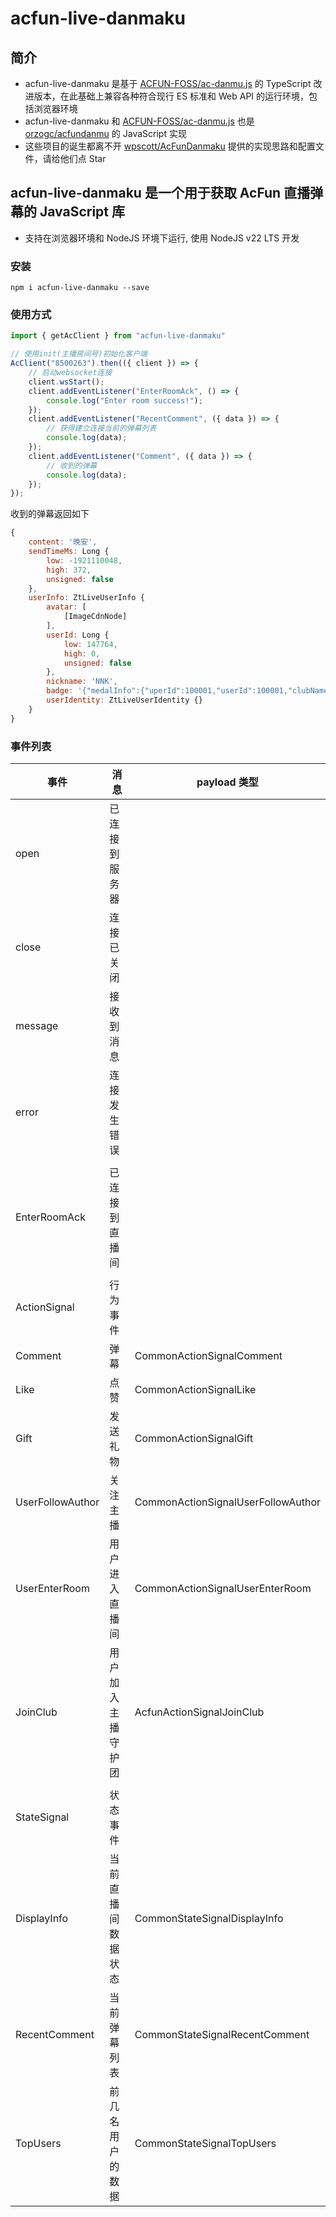 # acfun-live-danmaku

## 简介

- acfun-live-danmaku 是基于 [ACFUN-FOSS/ac-danmu.js](https://github.com/ACFUN-FOSS/ac-danmu.js) 的 TypeScript 改进版本，在此基础上兼容各种符合现行 ES 标准和 Web API 的运行环境，包括浏览器环境
- acfun-live-danmaku 和 [ACFUN-FOSS/ac-danmu.js](https://github.com/ACFUN-FOSS/ac-danmu.js) 也是 [orzogc/acfundanmu](https://github.com/orzogc/acfundanmu) 的 JavaScript 实现
- 这些项目的诞生都离不开 [wpscott/AcFunDanmaku](https://github.com/wpscott/AcFunDanmaku/tree/master/AcFunDanmu) 提供的实现思路和配置文件，请给他们点 Star

## acfun-live-danmaku 是一个用于获取 AcFun 直播弹幕的 JavaScript 库

- 支持在浏览器环境和 NodeJS 环境下运行, 使用 NodeJS v22 LTS 开发

### 安装

```
npm i acfun-live-danmaku --save
```

### 使用方式

```JavaScript
import { getAcClient } from "acfun-live-danmaku"

// 使用init(主播房间号)初始化客户端
AcClient("8500263").then(({ client }) => {
    // 启动websocket连接
    client.wsStart();
    client.addEventListener("EnterRoomAck", () => {
        console.log("Enter room success!");
    });
    client.addEventListener("RecentComment", ({ data }) => {
        // 获得建立连接当前的弹幕列表
        console.log(data);
    });
    client.addEventListener("Comment", ({ data }) => {
        // 收到的弹幕
        console.log(data);
    });
});
```

收到的弹幕返回如下

```JavaScript
{
    content: '晚安',
    sendTimeMs: Long {
        low: -1921110048,
        high: 372,
        unsigned: false
    },
    userInfo: ZtLiveUserInfo {
        avatar: [
            [ImageCdnNode]
        ],
        userId: Long {
            low: 147764,
            high: 0,
            unsigned: false
        },
        nickname: 'NNK',
        badge: '{"medalInfo":{"uperId":100001,"userId":100001,"clubName":"蓝钻","level":100}}',
        userIdentity: ZtLiveUserIdentity {}
    }
}
```

### 事件列表

| 事件             | 消息               | payload 类型                       |
| ---------------- | ------------------ | ---------------------------------- |
| open             | 已连接到服务器     |                                    |
| close            | 连接已关闭         |                                    |
| message          | 接收到消息         |                                    |
| error            | 连接发生错误       |                                    |
|                  |                    |                                    |
| EnterRoomAck     | 已连接到直播间     |                                    |
|                  |                    |                                    |
| ActionSignal     | 行为事件           |                                    |
| Comment          | 弹幕               | CommonActionSignalComment          |
| Like             | 点赞               | CommonActionSignalLike             |
| Gift             | 发送礼物           | CommonActionSignalGift             |
| UserFollowAuthor | 关注主播           | CommonActionSignalUserFollowAuthor |
| UserEnterRoom    | 用户进入直播间     | CommonActionSignalUserEnterRoom    |
| JoinClub         | 用户加入主播守护团 | AcfunActionSignalJoinClub          |
|                  |                    |                                    |
| StateSignal      | 状态事件           |                                    |
| DisplayInfo      | 当前直播间数据状态 | CommonStateSignalDisplayInfo       |
| RecentComment    | 当前弹幕列表       | CommonStateSignalRecentComment     |
| TopUsers         | 前几名用户的数据   | CommonStateSignalTopUsers          |
